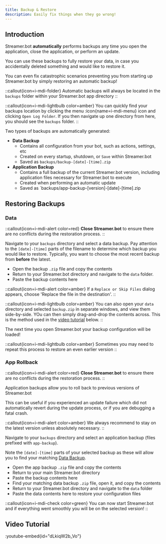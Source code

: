 ```yaml
---
title: Backup & Restore
description: Easily fix things when they go wrong!
---
```


## Introduction
Streamer.bot **automatically** performs backups any time you open the application, close the application, or perform an update.

You can use these backups to fully restore your data, in case you accidentally deleted something and would like to restore it.

You can even fix catastrophic scenarios preventing you from starting up Streamer.bot by simply restoring an automatic backup!

::callout{icon=i-mdi-folder}
Automatic backups will always be located in the `backups` folder within your Streamer.bot app directory
::

::callout{icon=i-mdi-lightbulb color=amber}
You can quickly find your backups location by clicking the menu :icon{name=i-mdi-menu} icon  and clicking `Open Log Folder`. If you then navigate up one directory from here, you should see the `backups` folder.
::

Two types of backups are automatically generated:

- **Data Backup**
    - Contains all configuration from your bot, such as actions, settings, etc
    - Created on every startup, shutdown, or `Save` within Streamer.bot
    - Saved as `backups/backup-[date]-[time].zip`
- **Application Backup**
    - Contains a full backup of the current Streamer.bot version, including application files necessary for Streamer.bot to execute
    - Created when performing an automatic update
    - Saved as `backups/app-backup-[version]-[date]-[time].zip

## Restoring Backups
### Data

::callout{icon=i-mdi-alert color=red}
**Close Streamer.bot** to ensure there are no conflicts during the restoration process.
::

Navigate to your `backups` directory and select a data backup. Pay attention to the `[date]-[time]` parts of the filename to determine which backup you would like to restore. Typically, you want to choose the most recent backup from **before** the latest.

- Open the backup `.zip` file and copy the contents
- Return to your Streamer.bot directory and navigate to the `data` folder.
- Paste the backup contents here

::callout{icon=i-mdi-alert color=amber}
If a `Replace or Skip Files` dialog appears, choose 'Replace the file in the destination'.
::

::callout{icon=i-mdi-lightbulb color=amber}
You can also open your `data` directory and selected `backup.zip` in separate windows, and view them side-by-side. YOu can then simply drag-and-drop the contents across. This is the method used in the [video tutorial](#video-tutorial) below.
::

The next time you open Streamer.bot your backup configuration will be loaded!

::callout{icon=i-mdi-lightbulb color=amber}
Sometimes you may need to repeat this process to restore an even earlier version
::

### App Rollback

::callout{icon=i-mdi-alert color=red}
**Close Streamer.bot** to ensure there are no conflicts during the restoration process.
::

Application backups allow you to roll back to previous versions of Streamer.bot

This can be useful if you experienced an update failure which did not automatically revert during the update process, or if you are debugging a fatal crash.

::callout{icon=i-mdi-alert color=amber}
We always recommend to stay on the latest version unless absolutely necessary.
::

Navigate to your `backups` directory and select an application backup (files prefixed with `app-backup`).

Note the `[date]-[time]` parts of your selected backup as these will allow you to find your matching [Data Backup](#data).

- Open the app backup `.zip` file and copy the contents
- Return to your main Streamer.bot directory
- Paste the backup contents here
- Find your matching data backup `.zip` file, open it, and copy the contents
- Return to your Streamer.bot directory and navigate to the `data` folder
- Paste the data contents here to restore your configuration files

::callout{icon=i-mdi-check color=green}
You can now start Streamer.bot and if everything went smoothly you will be on the selected version!
::

## Video Tutorial
:youtube-embed{id="dLkiqW2b_Vo"}